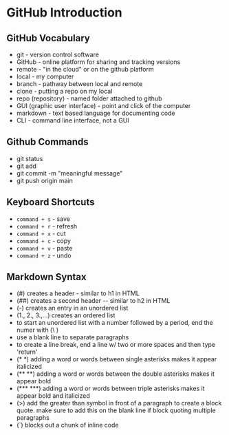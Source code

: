 # GitHub Introduction

## GitHub Vocabulary
- git - version control software
- GitHub - online platform for sharing and tracking versions
- remote - "in the cloud" or on the github platform
- local - my computer
- branch - pathway between local and remote
- clone - putting a repo on my local
- repo (repository) - named folder attached to github
- GUI (graphic user interface)  - point and click of the computer
- markdown - text based language for documenting code
- CLI - command line interface, not a GUI

## Github Commands
- git status
- git add <file-name>
- git commit -m "meaningful message"
- git push origin main

## Keyboard Shortcuts
- `command + s` - save
- `command + r` - refresh
- `command + x` - cut
- `command + c` - copy
- `command + v` - paste
- `command + z` - undo

## Markdown Syntax
- (#) creates a header - similar to h1 in HTML
- (##) creates a second header -- similar to h2 in HTML
- (-) creates an entry in an unordered list
- (1., 2., 3.,...) creates an ordered list
- to start an unordered list with a number followed by a period, end the numer with (\ )
- use a blank line to separate paragraphs
- to create a line break, end a line w/ two or more spaces and then type 'return'
- (* *) adding a word or words between single asterisks makes it appear italicized
- (** **) adding a word or words between the double asterisks makes it appear bold
- (*** ***) adding a word or words between triple asterisks makes it appear bold and italicized
- (>) add the greater than symbol in front of a paragraph to create a block quote. make sure to add this on the blank line if block quoting multiple paragraphs
- (`) blocks out a chunk of inline code
